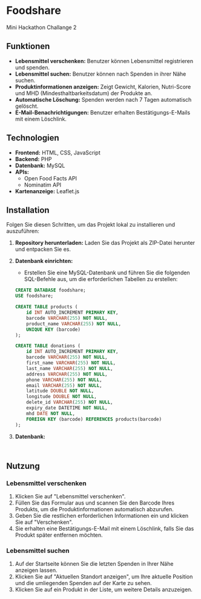 # Foodshare

Mini Hackathon Challange 2
## Funktionen

- **Lebensmittel verschenken:** Benutzer können Lebensmittel registrieren und spenden.
- **Lebensmittel suchen:** Benutzer können nach Spenden in ihrer Nähe suchen.
- **Produktinformationen anzeigen:** Zeigt Gewicht, Kalorien, Nutri-Score und MHD (Mindesthaltbarkeitsdatum) der Produkte an.
- **Automatische Löschung:** Spenden werden nach 7 Tagen automatisch gelöscht.
- **E-Mail-Benachrichtigungen:** Benutzer erhalten Bestätigungs-E-Mails mit einem Löschlink.

## Technologien

- **Frontend:** HTML, CSS, JavaScript
- **Backend:** PHP
- **Datenbank:** MySQL
- **APIs:** 
  - Open Food Facts API
  - Nominatim API
- **Kartenanzeige:** Leaflet.js

## Installation

Folgen Sie diesen Schritten, um das Projekt lokal zu installieren und auszuführen:

1. **Repository herunterladen:**
    Laden Sie das Projekt als ZIP-Datei herunter und entpacken Sie es.

2. **Datenbank einrichten:**
    - Erstellen Sie eine MySQL-Datenbank und führen Sie die folgenden SQL-Befehle aus, um die erforderlichen Tabellen zu erstellen:

    ```sql
    CREATE DATABASE foodshare;
    USE foodshare;

    CREATE TABLE products (
        id INT AUTO_INCREMENT PRIMARY KEY,
        barcode VARCHAR(255) NOT NULL,
        product_name VARCHAR(255) NOT NULL,
        UNIQUE KEY (barcode)
    );

    CREATE TABLE donations (
        id INT AUTO_INCREMENT PRIMARY KEY,
        barcode VARCHAR(255) NOT NULL,
        first_name VARCHAR(255) NOT NULL,
        last_name VARCHAR(255) NOT NULL,
        address VARCHAR(255) NOT NULL,
        phone VARCHAR(255) NOT NULL,
        email VARCHAR(255) NOT NULL,
        latitude DOUBLE NOT NULL,
        longitude DOUBLE NOT NULL,
        delete_id VARCHAR(255) NOT NULL,
        expiry_date DATETIME NOT NULL,
        mhd DATE NOT NULL,
        FOREIGN KEY (barcode) REFERENCES products(barcode)
    );
    ```

3. **Datenbank:**
  
    <?php
    $servername = "YOUR_SERVERNAME";
    $username = "YOUR_USERNAME";
    $password = "YOUR_PASSWORD";
    $dbname = "YOUR_DBNAME";
    ?>
    ```


## Nutzung

### Lebensmittel verschenken

1. Klicken Sie auf "Lebensmittel verschenken".
2. Füllen Sie das Formular aus und scannen Sie den Barcode Ihres Produkts, um die Produktinformationen automatisch abzurufen.
3. Geben Sie die restlichen erforderlichen Informationen ein und klicken Sie auf "Verschenken".
4. Sie erhalten eine Bestätigungs-E-Mail mit einem Löschlink, falls Sie das Produkt später entfernen möchten.

### Lebensmittel suchen

1. Auf der Startseite können Sie die letzten Spenden in Ihrer Nähe anzeigen lassen.
2. Klicken Sie auf "Aktuellen Standort anzeigen", um Ihre aktuelle Position und die umliegenden Spenden auf der Karte zu sehen.
3. Klicken Sie auf ein Produkt in der Liste, um weitere Details anzuzeigen.
